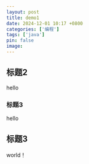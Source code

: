 ```yaml
---
layout: post
title: demo1
date: 2024-12-01 10:17 +0800
categories: ['编程']
tags: ['java']
pin: false
image: 
---
```


## 标题2
hello
### 标题3
hello 
## 标题3
world！